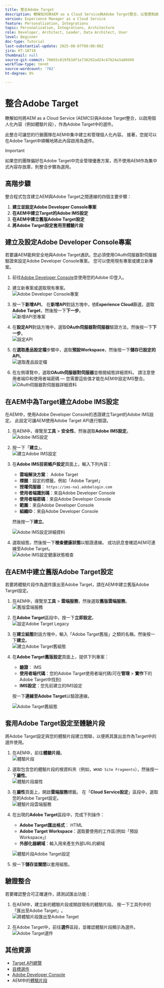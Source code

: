 ```yaml
---
title: 整合Adobe Target
description: 瞭解如何將AEM as a Cloud Service與Adobe Target整合，以管理和啟用個人化內容（體驗片段）作為選件。
version: Experience Manager as a Cloud Service
feature: Personalization, Integrations
topic: Personalization, Integrations, Architecture
role: Developer, Architect, Leader, Data Architect, User
level: Beginner
doc-type: Tutorial
last-substantial-update: 2025-08-07T00:00:00Z
jira: KT-18718
thumbnail: null
source-git-commit: 70665c019f63df1e736292ad24c47624a3a80d49
workflow-type: tm+mt
source-wordcount: '782'
ht-degree: 0%

---
```



# 整合Adobe Target

瞭解如何將AEM as a Cloud Service (AEMCS)與Adobe Target整合，以啟用個人化內容（例如體驗片段），作為Adobe Target中的選件。

此整合可讓您的行銷團隊在AEM中集中建立和管理個人化內容。 接著，您就可以在Adobe Target中順暢地將此內容啟用為選件。

>[!IMPORTANT]
>
>如果您的團隊偏好在Adobe Target中完全管理優惠方案，而不使用AEM作為集中式內容存放庫，則整合步驟為選用。

## 高階步驟

整合程式包含建立AEM與Adobe Target之間連線的四個主要步驟：

1. **建立並設定Adobe Developer Console專案**
2. **在AEM中建立Target的Adobe IMS設定**
3. **在AEM中建立舊版Adobe Target設定**
4. **將Adobe Target設定套用至體驗片段**

## 建立及設定Adobe Developer Console專案

若要讓AEM能夠安全地與Adobe Target通訊，您必須使用OAuth伺服器對伺服器驗證來設定Adobe Developer Console專案。 您可以使用現有專案或建立新專案。

1. 前往[Adobe Developer Console](https://developer.adobe.com/console)並使用您的Adobe ID登入。

2. 建立新專案或選取現有專案。\
   ![Adobe Developer Console專案](../assets/setup/adc-project.png)

3. 按一下&#x200B;**新增API**。 在&#x200B;**新增API**&#x200B;對話方塊中，依&#x200B;**Experience Cloud**&#x200B;篩選，選取&#x200B;**Adobe Target**，然後按一下&#x200B;**下一步**。\
   ![新增API至專案](../assets/setup/adc-add-api.png)

4. 在&#x200B;**設定API**&#x200B;對話方塊中，選取&#x200B;**OAuth伺服器對伺服器**&#x200B;驗證方法，然後按一下&#x200B;**下一步**。\
   ![設定API](../assets/setup/adc-configure-api.png)

5. 在&#x200B;**選取產品設定檔**&#x200B;步驟中，選取&#x200B;**預設Workspace**，然後按一下&#x200B;**儲存已設定的API**。\
   ![選取產品設定檔](../assets/setup/adc-select-product-profiles.png)

6. 在左側導覽中，選取&#x200B;**OAuth伺服器對伺服器**&#x200B;並檢閱組態詳細資料。 請注意使用者端ID和使用者端密碼 — 您需要這些值才能在AEM中設定IMS整合。
   ![OAuth伺服器對伺服器詳細資料](../assets/setup/adc-oauth-server-to-server.png)

## 在AEM中為Target建立Adobe IMS設定

在AEM中，使用Adobe Developer Console的憑證建立Target的Adobe IMS設定。 此設定可讓AEM使用Adobe Target API進行驗證。

1. 在AEM中，導覽至&#x200B;**工具** > **安全性**，然後選取&#x200B;**Adobe IMS設定**。\
   ![Adobe IMS設定](../assets/setup/aem-ims-configurations.png)

2. 按一下「**建立**」。\
   ![建立Adobe IMS設定](../assets/setup/aem-create-ims-configuration.png)

3. 在&#x200B;**Adobe IMS技術帳戶設定**&#x200B;頁面上，輸入下列內容：
   - **雲端解決方案**： Adobe Target
   - **標題**：設定的標籤，例如「Adobe Target」
   - **授權伺服器**： `https://ims-na1.adobelogin.com`
   - **使用者端識別碼**：來自Adobe Developer Console
   - **使用者端密碼**：來自Adobe Developer Console
   - **範圍**：來自Adobe Developer Console
   - **組織ID**：來自Adobe Developer Console

   然後按一下&#x200B;**建立**。

   ![Adobe IMS設定詳細資料](../assets/setup/aem-ims-configuration-details.png)

4. 選取組態，然後按一下&#x200B;**檢查健康狀態**&#x200B;以驗證連線。 成功訊息會確認AEM可連線至Adobe Target。\
   ![Adobe IMS設定健康狀態檢查](../assets/setup/aem-ims-configuration-health-check.png)

## 在AEM中建立舊版Adobe Target設定

若要將體驗片段作為選件匯出至Adobe Target，請在AEM中建立舊版Adobe Target設定。

1. 在AEM中，導覽至&#x200B;**工具** > **雲端服務**，然後選取&#x200B;**舊版雲端服務**。\
   ![舊版雲端服務](../assets/setup/aem-legacy-cloud-services.png)

2. 在&#x200B;**Adobe Target**&#x200B;區段中，按一下&#x200B;**立即設定**。\
   ![設定Adobe Target Legacy](../assets/setup/aem-configure-adobe-target-legacy.png)

3. 在&#x200B;**建立組態**&#x200B;對話方塊中，輸入「Adobe Target舊版」之類的名稱，然後按一下&#x200B;**建立**。\
   ![建立Adobe Target舊組態](../assets/setup/aem-create-adobe-target-legacy-configuration.png)

4. 在&#x200B;**Adobe Target舊版設定**&#x200B;頁面上，提供下列專案：
   - **驗證**： IMS
   - **使用者端代碼**：您的Adobe Target使用者端代碼(可在&#x200B;**管理** > **實作**&#x200B;下的Adobe Target中找到)
   - **IMS設定**：您先前建立的IMS設定

   按一下&#x200B;**連線至Adobe Target**&#x200B;以驗證連線。

   ![Adobe Target舊組態](../assets/setup/aem-target-legacy-configuration.png)

## 套用Adobe Target設定至體驗片段

將Adobe Target設定與您的體驗片段建立關聯，以便將其匯出並作為Target中的選件使用。

1. 在AEM中，前往&#x200B;**體驗片段**。\
   ![體驗片段](../assets/setup/aem-experience-fragments.png)

2. 選取包含您的體驗片段的根資料夾（例如，`WKND Site Fragments`），然後按一下&#x200B;**屬性**。\
   ![體驗片段屬性](../assets/setup/aem-experience-fragments-properties.png)

3. 在&#x200B;**屬性**&#x200B;頁面上，開啟&#x200B;**雲端服務**&#x200B;標籤。 在「**Cloud Service設定**」區段中，選取您的Adobe Target設定。\
   ![體驗片段雲端服務](../assets/setup/aem-experience-fragments-cloud-services.png)

4. 在出現的&#x200B;**Adobe Target**&#x200B;區段中，完成下列操作：
   - **Adobe Target匯出格式**： HTML
   - **Adobe Target Workspace**：選取要使用的工作區(例如「預設Workspace」)
   - **外部化器網域**：輸入用來產生外部URL的網域

   ![體驗片段Adobe Target設定](../assets/setup/aem-experience-fragments-adobe-target-configuration.png)

5. 按一下&#x200B;**儲存並關閉**&#x200B;以套用組態。

## 驗證整合

若要確認整合可正確運作，請測試匯出功能：

1. 在AEM中，建立新的體驗片段或開啟現有的體驗片段。 按一下工具列中的「匯出至Adobe Target」**&#x200B;**。\
   ![將體驗片段匯出至Adobe Target](../assets/setup/aem-export-experience-fragment-to-adobe-target.png)

2. 在Adobe Target中，前往&#x200B;**選件**&#x200B;區段，並確認體驗片段顯示為選件。\
   ![Adobe Target選件](../assets/setup/adobe-target-xf-as-offer.png)

## 其他資源

- [Target API總覽](https://experienceleague.adobe.com/zh-hant/docs/target-dev/developer/api/target-api-overview)
- [目標選件](https://experienceleague.adobe.com/zh-hant/docs/target/using/experiences/offers/manage-content)
- [Adobe Developer Console](https://developer.adobe.com/developer-console/docs/guides/)
- AEM中的[體驗片段](https://experienceleague.adobe.com/zh-hant/docs/experience-manager-learn/sites/experience-fragments/experience-fragments-feature-video-use)